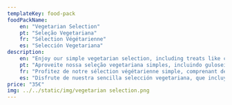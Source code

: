 ```yaml
---
templateKey: food-pack
foodPackName:
    en: "Vegetarian Selection"
    pt: "Seleção Vegetariana"
    fr: "Sélection Végétarienne"
    es: "Selección Vegetariana"
description: 
    en: "Enjoy our simple vegetarian selection, including treats like croissants, rolls, cheese and all the basics, designed to satisfy a light appetite and quench a simple thirst on arrival."
    pt: "Aproveite nossa seleção vegetariana simples, incluindo guloseimas como croissants, pãezinhos, queijo e todos os itens básicos, projetados para satisfazer um leve apetite e saciar uma simples sede na chegada."
    fr: "Profitez de notre sélection végétarienne simple, comprenant des friandises comme des croissants, des petits pains, du fromage et tous les produits de base, conçues pour satisfaire un appétit léger et étancher une simple soif à l'arrivée."
    es: "Disfrute de nuestra sencilla selección vegetariana, que incluye delicias como croissants, panecillos, queso y todo lo básico, diseñada para satisfacer un ligero apetito y saciar una simple sed a su llegada."
price: "35€"
img: ../../static/img/vegetarian selection.png
---
```


